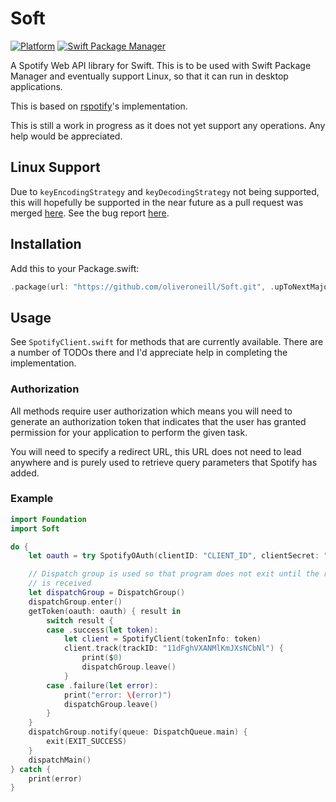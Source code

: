 # Soft

[![Platform](https://img.shields.io/badge/Swift-4.1-orange.svg)](https://img.shields.io/badge/Swift-4.1-orange.svg)
[![Swift Package Manager](https://img.shields.io/badge/spm-compatible-brightgreen.svg?style=flat)](https://swift.org/package-manager)

A Spotify Web API library for Swift. This is to be used with Swift Package
Manager and eventually support Linux, so that it can run in desktop
applications.

This is based on [rspotify](https://github.com/samrayleung/rspotify)'s
implementation.

This is still a work in progress as it does not yet support any operations.
Any help would be appreciated.

## Linux Support
Due to `keyEncodingStrategy` and `keyDecodingStrategy` not being supported,
this will hopefully be supported in the near future as a pull request was
merged [here](https://github.com/apple/swift-corelibs-foundation/pull/1561).
See the bug report [here](https://bugs.swift.org/browse/SR-7180).

## Installation
Add this to your Package.swift:

```swift
.package(url: "https://github.com/oliveroneill/Soft.git", .upToNextMajor(from: "0.0.1")),
```

## Usage
See `SpotifyClient.swift` for methods that are currently available.
There are a number of TODOs there and I'd appreciate help in completing
the implementation.

### Authorization
All methods require user authorization which means you will need to generate
an authorization token that indicates that the user has granted permission
for your application to perform the given task.

You will need to specify a redirect URL, this URL does not need to lead
anywhere and is purely used to retrieve query parameters that Spotify
has added.

### Example
```swift
import Foundation
import Soft

do {
    let oauth = try SpotifyOAuth(clientID: "CLIENT_ID", clientSecret: "CLIENT_SECRET", redirectURI: URL(string: "http://localhost:8888/callback")!, state: "STATE", scope: "playlist-read-private")

    // Dispatch group is used so that program does not exit until the result
    // is received
    let dispatchGroup = DispatchGroup()
    dispatchGroup.enter()
    getToken(oauth: oauth) { result in
        switch result {
        case .success(let token):
            let client = SpotifyClient(tokenInfo: token)
            client.track(trackID: "11dFghVXANMlKmJXsNCbNl") {
                print($0)
                dispatchGroup.leave()
            }
        case .failure(let error):
            print("error: \(error)")
            dispatchGroup.leave()
        }
    }
    dispatchGroup.notify(queue: DispatchQueue.main) {
        exit(EXIT_SUCCESS)
    }
    dispatchMain()
} catch {
    print(error)
}
```
